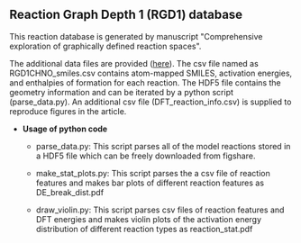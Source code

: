 ## Reaction Graph Depth 1 (RGD1) database
This reaction database is generated by manuscript "Comprehensive exploration of graphically defined reaction spaces".

The additional data files are provided ([here](https://figshare.com/articles/dataset/model_reaction_database/21066901)). The csv file named as RGD1CHNO_smiles.csv contains atom-mapped SMILES, activation energies, and enthalpies of formation for each reaction. The HDF5 file contains the geometry information and can be iterated by a python script (parse\_data.py). An additional csv file (DFT_reaction_info.csv) is supplied to reproduce figures in the article.

* **Usage of python code**
    - parse\_data.py: This script parses all of the model reactions stored in a HDF5 file which can be freely downloaded from figshare.

    - make\_stat\_plots.py: This script parses the a csv file of reaction features and makes bar plots of different reaction features as DE\_break\_dist.pdf

    - draw\_violin.py: This script parses csv files of reaction features and DFT energies and makes violin plots of the activation energy distribution of different reaction types as reaction\_stat.pdf
